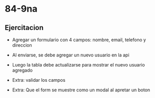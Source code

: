 # 84-9na

## Ejercitacion

- Agregar un formulario con 4 campos: nombre, email, telefono y direccion
- Al enviarse, se debe agregar un nuevo usuario en la api
- Luego la tabla debe actualizarse para mostrar el nuevo usuario agregado 

- Extra: validar los campos
- Extra: Que el form se muestre como un modal al apretar un boton
